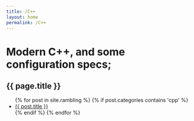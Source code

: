 ```yaml
---
title: /C++
layout: home
permalink: /C++
---
```


# Modern C++, and some configuration specs;

<section>
<h1>{{ page.title }}</h1>
<ul>
{% for post in site.rambling %}
  {% if post.categories contains 'cpp' %}
    <li>
      <a href="{{ post.url }}">{{ post.title }}</a>
    </li>
  {% endif %}
{% endfor %}
</ul>
</section>